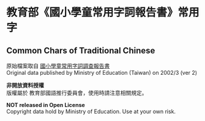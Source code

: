 # 教育部《國小學童常用字詞報告書》常用字
## Common Chars of Traditional Chinese

 
原始檔案取自 [國小學童常用字詞調查報告書](https://language.moe.gov.tw/001/Upload/files/SITE_CONTENT/M0001/PRIMARY/shindex.htm?open)  
Original data published by Ministry of Education (Taiwan) on 2002/3 (ver 2)


**非開放資料授權**  
版權屬於 教育部國語推行委員會，使用時請注意相關規定。  

**NOT released in Open License**  
Copyright data hold by Ministry of Education. Use at your own risk.
